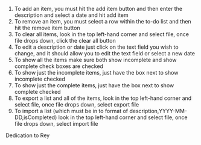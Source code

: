 1.	To add an item, you must hit the add item button and then enter the description and select a date and hit add item
2.	To remove an item, you must select a row within the to-do list and then hit the remove item button
3.	To clear all items, look in the top left-hand corner and select file, once file drops down, click the clear all button
4.	To edit a description or date just click on the text field you wish to change, and it should allow you to edit the text field or select a new date
5.	To show all the items make sure both show incomplete and show complete check boxes are checked
6.	To show just the incomplete items, just have the box next to show incomplete checked
7.	To show just the complete items, just have the box next to show complete checked
8.	To export a list and all of the items, look in the top left-hand corner and select file, once file drops down, select export file
9.	To import a list (which must be in to format of description,YYYY-MM-DD,isCompleted) look in the top left-hand corner and select file, once file drops down, select import file


Dedication to Rey